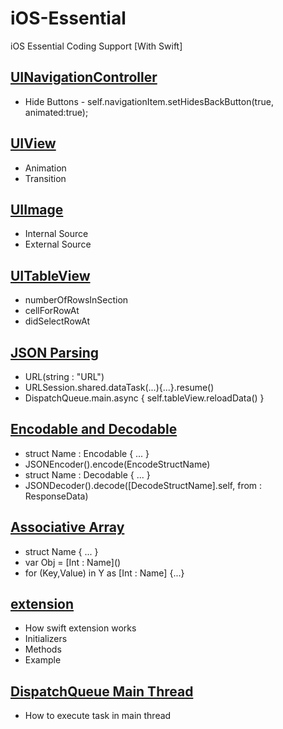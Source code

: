 # iOS-Essential
iOS Essential Coding Support [With Swift]

## [UINavigationController](https://github.com/sumon-sarker/iOS-Essential/tree/UINavigationController)
 - Hide Buttons - self.navigationItem.setHidesBackButton(true, animated:true);

## [UIView](https://github.com/sumon-sarker/iOS-Essential/tree/UIView)
 - Animation
 - Transition
 
 ## [UIImage](https://github.com/sumon-sarker/iOS-Essential/tree/UIImage)
 - Internal Source
 - External Source

## [UITableView](https://github.com/sumon-sarker/iOS-Essential/tree/UITableView)
 - numberOfRowsInSection
 - cellForRowAt
 - didSelectRowAt
 
## [JSON Parsing](https://github.com/sumon-sarker/iOS-Essential/tree/JSON-Parsing)
 - URL(string : "URL")
 - URLSession.shared.dataTask(...){...}.resume()
 - DispatchQueue.main.async { self.tableView.reloadData() }
 
## [Encodable and Decodable](https://github.com/sumon-sarker/iOS-Essential/tree/EncodableDecodable)
 - struct Name : Encodable { ... }
 - JSONEncoder().encode(EncodeStructName)
 - struct Name : Decodable { ... }
 - JSONDecoder().decode([DecodeStructName].self, from : ResponseData)
 
## [Associative Array](https://github.com/sumon-sarker/iOS-Essential/tree/Associative-Array)
 - struct Name { ... }
 - var Obj = \[Int : Name\]()
 - for (Key,Value) in Y as \[Int : Name\] {...} 
 
 
 ## [extension](https://github.com/sumon-sarker/iOS-Essential/tree/extension)
 - How swift extension works
 - Initializers
 - Methods
 - Example
 
  ## [DispatchQueue Main Thread]( https://github.com/sumon-sarker/iOS-Essential/tree/DispatchQueue)
 - How to execute task in main thread

